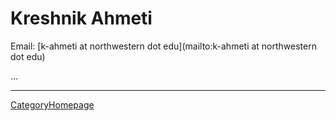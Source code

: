 # Kreshnik Ahmeti

Email: [k-ahmeti at northwestern dot edu](mailto:k-ahmeti at northwestern dot edu)

...

----
[CategoryHomepage](/src/CategoryHomepage/index.md)
